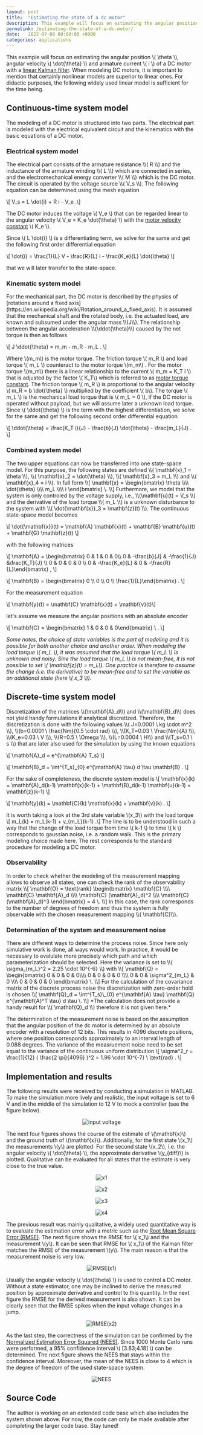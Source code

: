 ```yaml
---
layout: post
title:  "Estimating the state of a dc motor"
description: This example will focus on estimating the angular position, angular velocity and armature current of a DC motor with a linear Kalman filter.
permalink: /estimating-the-state-of-a-dc-motor/
date:   2022-07-08 00:00:00 +0000
categories: applications
---
```


This example will focus on estimating the angular position \\( \theta \\), angular velocity \\( \dot{\theta} \\) and armature current \\( i \\) of a DC motor with a [linear Kalman filter](/linear-kalman-filter/). 
When modeling DC motors, it is important to mention that certainly nonlinear models are superior to linear ones.
For didactic purposes, the following widely used linear model is sufficient for the time being.

<h2>Continuous-time system model</h2>
The modeling of a DC motor is structured into two parts.
The electrical part is modeled with the electrical equivalent circuit and the kinematics with the basic equations of a DC motor.

<h3>Electrical system model</h3>
The electrical part consists of the armature resistance \\( R \\) and the inductance of the armature winding \\( L \\) which are connected in series, and the electromechanical energy converter \\( M \\)  which is the DC motor. 
The circuit is operated by the voltage source \\( V_s \\).
The following equation can be determined using the mesh equation

\\[ V_s = L \dot{i} + R i - V_e \.\\]

The DC motor induces the voltage \\( V_e \\) that can be regarded linear to the angular velocity \\( V_e = K_e \dot{\theta} \\) with the [motor velocity constant](https://en.wikipedia.org/wiki/Motor_constants) \\( K_e \\). 

Since \\(  L \dot{i} \\)  is a differentiating term, we solve for the same and get the following first order differential equation

\\[ \dot{i} = \frac{1}{L} V - \frac{R}{L} i - \frac{K_e}{L} \dot{\theta} \\]

that we will later transfer to the state-space.

<h3>Kinematic system model</h3>
For the mechanical part, the DC motor is described by the physics of [rotations around a fixed axis](https://en.wikipedia.org/wiki/Rotation_around_a_fixed_axis).
It is assumed that the mechanical shaft and the rotated body, i.e. the actuated load, are known and subsumed under the angular mass \\(J\\).
The relationship between the angular acceleration \\(\ddot{\theta}\\) caused by the net torque is then as follows

\\[ J \ddot{\theta} = m_m - m_R - m_L \. \\]

Where \\(m_m\\) is the motor torque.
The friction torque \\( m_R \\) and load torque \\( m_L \\) counteract to the motor torque \\(m_m\\) .
For the motor torque \\(m_m\\) there is a linear relationship to the current \\( m_m = K_T i \\) that is adjusted by the factor \\( K_T\\) which is referred to as [motor torque constant](https://en.wikipedia.org/wiki/Motor_constants). 
The friction torque \\( m_R \\) is proportional to the angular velocity \\( m_R = b \dot{\theta} \\) multiplied by the coefficient \\( b\\).
The torque \\( m_L \\) is the mechanical load torque that is \\( m_L = 0 \\), if the DC motor is operated without payload, but we will assume later a unknown load torque.
Since \\( \ddot{\theta} \\) is the term with the highest differentiation, we solve for the same and get the following second order differential equation

\\[ \ddot{\theta} = \frac{K_T i}{J} - \frac{b}{J} \dot{\theta} - \frac{m_L}{J} \. \\]

<h3>Combined system model</h3>
The two upper equations can now be transferred into one state-space model.
For this purpose, the following states are defined \\( \mathbf{x}_1 = \theta \\), \\( \mathbf{x}_2 = \dot{\theta} \\), \\( \mathbf{x}_3 = m_L \\)  and \\( \mathbf{x}_4 = i \\).
In full form
\\[ \mathbf{x} = \begin{bmatrix} \theta \\\\ \dot{\theta} \\\\ m_L \\\\ i \end{bmatrix} \. \\]
Furthermore, we model that the system is only controled by the voltage supply, i.e., \\(\mathbf{u}(t) =  V_s \\) and the derivative of the load torque \\( m_L \\) is a unknown disturbance to the system with \\( \dot{\mathbf{x}}_3 = \mathbf{z}(t) \\).
The continuous state-space model becomes

\\[ \dot{\mathbf{x}}(t) = \mathbf{A} \mathbf{x}(t) + \mathbf{B} \mathbf{u}(t) + \mathbf{G} \mathbf{z}(t) \\]

with the following matrices

\\[ \mathbf{A} = \begin{bmatrix} 0 & 1 & 0 & 0\\\\ 0 & -\frac{b}{J} & -\frac{1}{J} &\frac{K_T}{J} \\\\ 0 & 0 & 0 & 0 \\\\ 0 & -\frac{K_e}{L} & 0 & -\frac{R}{L}\end{bmatrix} , \\]

\\[ \mathbf{B} = \begin{bmatrix} 0 \\\\ 0 \\\\ 0 \\\\ \frac{1}{L}\end{bmatrix} \. \\]

For the measurement equation

\\[ \mathbf{y}(t) =  \mathbf{C} \mathbf{x}(t) + \mathbf{v}(t)\\]

let's assume we measure the angular positions with an absolute encoder

\\[ \mathbf{C} = \begin{bmatrix} 1 & 0 & 0 & 0\end{bmatrix} \ . \\]

*Some notes, the choice of state variables is the part of modeling and it is possible for both another choice and another order.
When modeling the load torque \\( m_L \\), it was assumed that the load torque \\( m_L \\) is unknown and noisy.
Sine the load torque \\( m_L \\) is not mean-free, it is not possible to set \\(  \mathbf{z}(t)  = m_L\\).
One practice is therefore to assume the change (i.e. the derivative) to be mean-free and to set the variable as an additional state (here \\( x_3 \\)).*

<h2>Discrete-time system model</h2>
Discretization of the matrices \\(\mathbf{A}_d\\) and \\(\mathbf{B}_d\\) does not yield handy formulations if analytical discretized.
Therefore, the discretization is done with the following values \\( J=0.0001 \ kg \cdot m^2 \\), \\(b=0.0001 \ \frac{Nm}{0.5 \cdot rad} \\), \\(K_T=0.03 \ \frac{Nm}{A} \\), \\(K_e=0.03 \ V \\), \\(R=0.5 \ \Omega \\), \\(L=0.0004 \ H\\) and \\(T_s=0.1 \ s \\) that are later also used for the simulation by using the known equations

\\[ \mathbf{A}_d = e^{\mathbf{A} T_s} \\]

\\[ \mathbf{B}_d = \int^{T_s}\_{0}  e^{\mathbf{A} \tau} d \tau  \mathbf{B}  \. \\]

For the sake of completeness, the discrete system model is
\\[ \mathbf{x}(k) = \mathbf{A}_d(k-1) \mathbf{x}(k-1) + \mathbf{B}_d(k-1) \mathbf{u}(k-1) + \mathbf{z}(k-1) \\]

\\[ \mathbf{y}(k) = \mathbf{C}(k) \mathbf{x}(k) + \mathbf{v}(k) . \\]

It is worth taking a look at the 3rd state variable \\(x_3\\) with the load torque
\\[ m_L(k) = m_L(k-1) + v_{m_L}(k-1) \.\\] 
The line is to be understood in such a way that the change of the load torque from time \\( k-1 \\) to time \\( k \\) corresponds to gaussian noise, i.e. a random walk.
This is the primary modeling choice made here. 
The rest corresponds to the standard procedure for modeling a DC motor.

<h3>Observability</h3>
In order to check whether the modeling of the measurement mapping allows to observe all states, one can check the rank of the observability matrix
\\[ \mathbf{O} = \text{rank} \begin{bmatrix} \mathbf{C} \\\\ \mathbf{C} \mathbf{A}_d  \\\\ \mathbf{C} (\mathbf{A}_d)^2  \\\\ \mathbf{C} (\mathbf{A}_d)^3 \end{bmatrix} = 4 \. \\]
In this case, the rank corresponds to the number of degrees of freedom and thus the system is fully observable with the chosen measurement mapping \\( \mathbf{C}\\).

<h3>Determination of the system and measurement noise</h3>
There are different ways to determine the process noise. 
Since here only simulative work is done, all ways would work. 
In practice, it would be necessary to evalulate more precisely which path and which parameterization should be selected. 
Here the variance is set to \\(  \sigma_{m_L}^2 = 2.25 \cdot 10^{-6} \\) with
\\[ \mathbf{Q} = \begin{bmatrix} 0 & 0 & 0 & 0\\\\ 0 & 0 & 0 & 0 \\\\ 0 & 0 & \sigma^2_{m_L} & 0 \\\\ 0 & 0 & 0 & 0 \end{bmatrix} \. \\]
For the calculation of the covariance matrix of the discrete process noise the discretization with zero-order hold is chosen
\\[ \mathbf{Q}_d = \int^{T_s}\_{0}  e^{\mathbf{A} \tau} \mathbf{Q} e^{\mathbf{A}^T \tau} d \tau  \. \\]
*The calculation does not provide a handy result for \\( \mathbf{Q}_d \\) therefore it is not given here.*

The determination of the measurement noise is based on the assumption that the angular position of the dc motor is determined by an absolute encoder with a resolution of 12 bits. 
This results in 4096 discrete positions, where one position corresponds approximately to an interval length of 0.088 degrees. 
The variance of the measruement noise need to be set equal to the variance of the continuous uniform distribution
\\[  \sigma^2_r = \frac{1}{12} ( \frac{2 \pi}{4096} )^2 = 1.96 \cdot 10^{-7} \ \text{rad} \. \\]

<h2>Implementation and results</h2>
The following results were received by conducting a simulation in MATLAB.
To make the simulation more lively and realistic, the input voltage is set to 6 V and in the middle of the simulation to 12 V to mock a controller (see the figure below).

<p align="center">
<img src="/assets/images/dc_motor/u.png" title="input voltage"/>
</p>

The next four figures shows the course of the estimate of \\(\mathbf{x}\\) and the ground truth of \\(\mathbf{x}\\).
Additionally, for the first state \\(x_1\\) the measurements \\(y\\) are plotted.
For the second state \\(x_2\\), i.e. the angular velocity \\( \dot{\theta} \\), the approximate derivative \\(y_{diff}\\) is plotted.
Qualitative can be evaluated for all states that the estimate is very close to the true value.

<p align="center">
<img src="/assets/images/dc_motor/x1.png" title="x1"/>
</p>

<p align="center">
<img src="/assets/images/dc_motor/x2.png" title="x2"/>
</p>

<p align="center">
<img src="/assets/images/dc_motor/x3.png" title="x3"/>
</p>

<p align="center">
<img src="/assets/images/dc_motor/x4.png" title="x4"/>
</p>

The previous result was mainly qualitative, a widely used quantitative way is to evaluate the estimation error with a metric such as the [Root Mean Square Error (RMSE)](/root-mean-square-error/).
The next figure shows the RMSE for \\( x_1\\) and the measurement \\(y\\). 
It can be seen that RMSE for \\( x_1\\)  of the Kalman filter matches the RMSE of the measurement \\(y\\).
The main reason is that the measurement noise is very low.

<p align="center">
<img src="/assets/images/dc_motor/RMSE_x1.png" title="RMSE(x1)"/>
</p>

Usually the angular velocity \\( \dot{\theta} \\) is used to control a DC motor. 
Without a state estimator, one may be inclined to derive the measured position by approximate derivative and control to this quantity. 
In the next figure the RMSE for the derived measurement is also shown. 
It can be clearly seen that the RMSE spikes when the input voltage changes in a jump.

<p align="center">
<img src="/assets/images/dc_motor/RMSE_x2.png" title="RMSE(x2)"/>
</p>

As the last step, the correctness of the simulation can be confirmed by the [Normalized Estimation Error Squared (NEES)](/normalized-estimation-error-squared/). 
Since 1000 Monte Carlo runs were performed, a 95% confidence interval \\( [3.83;4.18] \\) can be determined. 
The next figure shows the NEES that stays within the confidence interval.
Moreover, the mean of the NEES is close to 4 which is the degree of freedom of the used state-space system.

<p align="center">
<img src="/assets/images/dc_motor/NEES.png" title="NEES"/>
</p>

<h2>Source Code</h2>
The author is working on an extended code base which also includes the system shown above. 
For now, the code can only be made available after completing the larger code base. 
Stay tuned!


[jekyll-docs]: https://jekyllrb.com/docs/home
[jekyll-gh]:   https://github.com/jekyll/jekyll
[jekyll-talk]: https://talk.jekyllrb.com/

